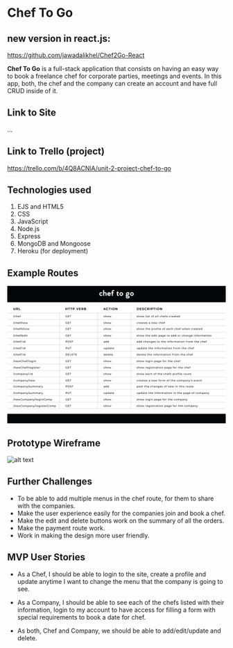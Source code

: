# Chef To Go

## new version in react.js: 
https://github.com/jawadalikhel/Chef2Go-React


**Chef To Go** is a full-stack application that consists on having an easy way to book a freelance chef for corporate parties, meetings and events. In this app, both, the chef and the company can create an account and have full CRUD inside of it.

## Link to Site
...



## Link to Trello (project)
https://trello.com/b/4Q8ACNlA/unit-2-project-chef-to-go



## Technologies used
1. EJS and HTML5
2. CSS
3. JavaScript
4. Node.js
5. Express
6. MongoDB and Mongoose
7. Heroku (for deployment)



## Example Routes
![alt text](public/images/routes-01.png)



## Prototype Wireframe
![alt text](public/images/wireframeImg.png)



## Further Challenges
- To be able to add multiple menus in the chef route, for them to share with the companies.
- Make the user experience easily for the companies join and book a chef.
- Make the edit and delete buttons work on the summary of all the orders.
- Make the payment route work.
- Work in making the design more user friendly.



## MVP User Stories
* As a Chef, I should be able to login to the site, create a profile and update anytime I want to change the menu that the company is going to see.

* As a Company, I should be able to see each of the chefs listed with their information, login to my account to have access for filling a form with special requirements to book a date for chef.

* As both, Chef and Company, we should be able to add/edit/update and delete.
